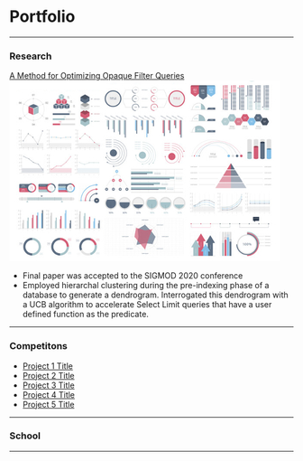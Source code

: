# Portfolio

---

### Research

[A Method for Optimizing Opaque Filter Queries](https://dl.acm.org/doi/10.1145/3318464.3389766)
<img src="images/dummy_thumbnail.jpg?raw=true"/>
- Final paper was accepted to the SIGMOD 2020 conference
- Employed hierarchal clustering during the pre-indexing phase of a database to generate a dendrogram.
Interrogated this dendrogram with a UCB algorithm to accelerate Select Limit queries that have a user defined function as the predicate.

---

### Competitons

- [Project 1 Title](http://example.com/)
- [Project 2 Title](http://example.com/)
- [Project 3 Title](http://example.com/)
- [Project 4 Title](http://example.com/)
- [Project 5 Title](http://example.com/)

---

### School


---
